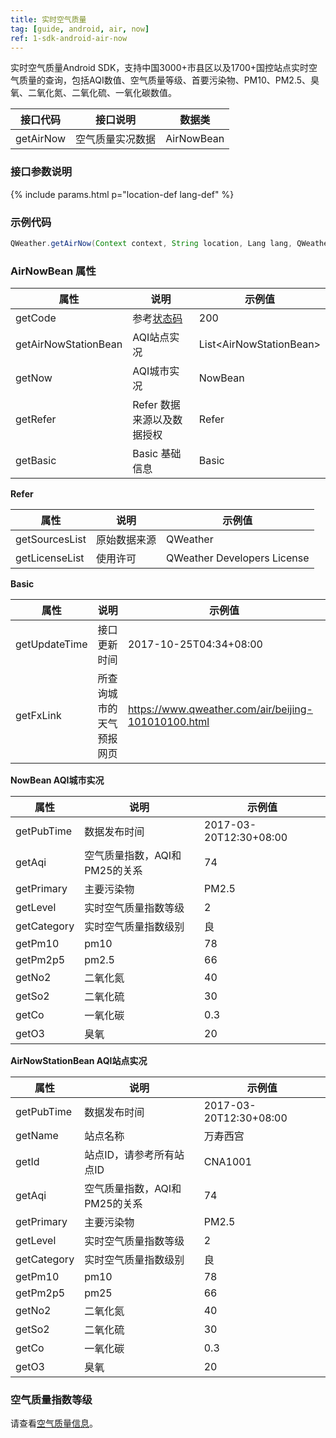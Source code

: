 ```yaml
---
title: 实时空气质量
tag: [guide, android, air, now]
ref: 1-sdk-android-air-now
---
```


实时空气质量Android SDK，支持中国3000+市县区以及1700+国控站点实时空气质量的查询，包括AQI数值、空气质量等级、首要污染物、PM10、PM2.5、臭氧、二氧化氮、二氧化硫、一氧化碳数值。

| 接口代码| 接口说明           | 数据类     |
| ---------------- | --------- | ---------- |
| getAirNow| 空气质量实况数据  | AirNowBean |

### 接口参数说明

{% include params.html p="location-def lang-def" %}

### 示例代码

```java
QWeather.getAirNow(Context context, String location, Lang lang, QWeather.OnResultAirNowListener listener)
```

### AirNowBean 属性

| 属性                 | 说明                       | 示例值                        |
| -------------------- | -------------------------- | ----------------------------- |
| getCode              | 参考[状态码](/docs/resource/status-code/)                    | 200    |
| getAirNowStationBean | AQI站点实况                | List&lt;AirNowStationBean&gt; |
| getNow               | AQI城市实况                | NowBean                       |
| getRefer             | Refer 数据来源以及数据授权 | Refer                         |
| getBasic             | Basic 基础信息             | Basic                         |

**Refer**

| 属性           | 说明         | 示例值             |
| -------------- | ------------ | ------------------ |
| getSourcesList | 原始数据来源 | QWeather      |
| getLicenseList | 使用许可     | QWeather Developers License |

**Basic**

| 属性          | 说明                     | 示例值               |
| ------------- | ------------------------ | -------------------- |
| getUpdateTime | 接口更新时间             | 2017-10-25T04:34+08:00     |
| getFxLink     | 所查询城市的天气预报网页 | https://www.qweather.com/air/beijing-101010100.html |

**NowBean AQI城市实况**

| 属性        | 说明                              | 示例值           |
| ----------- | --------------------------------- | ---------------- |
| getPubTime  | 数据发布时间 | 2017-03-20T12:30+08:00 |
| getAqi      | 空气质量指数，AQI和PM25的关系     | 74               |
| getPrimary  | 主要污染物                        | PM2.5             |
| getLevel    | 实时空气质量指数等级              | 2                |
| getCategory | 实时空气质量指数级别              | 良               |
| getPm10     | pm10                              | 78               |
| getPm2p5    | pm2.5                              | 66               |
| getNo2      | 二氧化氮                          | 40               |
| getSo2      | 二氧化硫                          | 30               |
| getCo       | 一氧化碳                          | 0.3               |
| getO3       | 臭氧                              | 20               |

**AirNowStationBean AQI站点实况**

| 属性        | 说明                              | 示例值           |
| ----------- | --------------------------------- | ---------------- |
| getPubTime  | 数据发布时间 | 2017-03-20T12:30+08:00 |
| getName     | 站点名称                          | 万寿西宫         |
| getId       | 站点ID，请参考所有站点ID          | CNA1001          |
| getAqi      | 空气质量指数，AQI和PM25的关系     | 74               |
| getPrimary  | 主要污染物                        | PM2.5             |
| getLevel    | 实时空气质量指数等级              | 2                |
| getCategory | 实时空气质量指数级别              | 良               |
| getPm10     | pm10                              | 78               |
| getPm2p5    | pm25                              | 66               |
| getNo2      | 二氧化氮                          | 40               |
| getSo2      | 二氧化硫                          | 30               |
| getCo       | 一氧化碳                          | 0.3               |
| getO3       | 臭氧                              | 20               |



### 空气质量指数等级

请查看[空气质量信息](/docs/resource/air-info/)。
